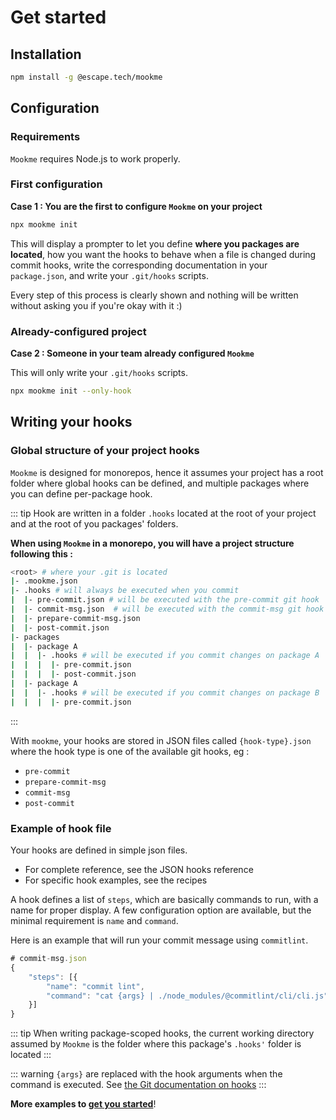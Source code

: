 # Get started

## Installation

```bash
npm install -g @escape.tech/mookme
```

## Configuration

### Requirements

`Mookme` requires Node.js to work properly.

### First configuration

**Case 1 : You are the first to configure `Mookme` on your project**

```bash
npx mookme init
```

This will display a prompter to let you define **where you packages are located**, how you want the hooks to behave
when a file is changed during commit hooks, write the corresponding documentation in your `package.json`, and write
your `.git/hooks` scripts.

Every step of this process is clearly shown and nothing will be written without asking you if you're okay with it :)

### Already-configured project

**Case 2 : Someone in your team already configured `Mookme`**

This will only write your `.git/hooks` scripts.

```bash
npx mookme init --only-hook
```

## Writing your hooks

### Global structure of your project hooks

`Mookme` is designed for monorepos, hence it assumes your project has a root folder where global hooks can be defined,
and multiple packages where you can define per-package hook.

::: tip
Hook are written in a folder `.hooks` located at the root of your project and at the root of you packages' folders.

**When using `Mookme` in a monorepo, you will have a project structure following this :**

```bash
<root> # where your .git is located
|- .mookme.json
|- .hooks # will always be executed when you commit
|  |- pre-commit.json # will be executed with the pre-commit git hook
|  |- commit-msg.json  # will be executed with the commit-msg git hook
|  |- prepare-commit-msg.json
|  |- post-commit.json
|- packages
|  |- package A
|  |  |- .hooks # will be executed if you commit changes on package A
|  |  |  |- pre-commit.json 
|  |  |  |- post-commit.json
|  |- package A
|  |  |- .hooks # will be executed if you commit changes on package B
|  |  |  |- pre-commit.json
```

:::

With `mookme`, your hooks are stored in JSON files called `{hook-type}.json` where the hook type is one of the
available git hooks, eg :

- `pre-commit`
- `prepare-commit-msg`
- `commit-msg`
- `post-commit`

### Example of hook file

Your hooks are defined in simple json files.

- For complete reference, see the JSON hooks reference
- For specific hook examples, see the recipes

A hook defines a list of `steps`, which are basically commands to run, with a name for proper display. A few
configuration option are available, but the minimal requirement is `name` and `command`.

Here is an example that will run your commit message using `commitlint`.

```js
# commit-msg.json
{
    "steps": [{
        "name": "commit lint",
        "command": "cat {args} | ./node_modules/@commitlint/cli/cli.js"
    }]
}
```

::: tip
When writing package-scoped hooks, the current working directory assumed by `Mookme` is the folder where this
package's `.hooks'` folder is located
:::

::: warning
`{args}` are replaced with the hook arguments when the command is executed. See [the  Git documentation on hooks](https://git-scm.com/book/en/v2/Customizing-Git-Git-Hooks)
:::

**More examples to [get you started](./docs/hooks-examples/index.md)**!
